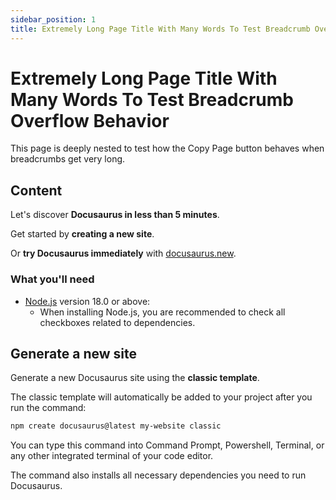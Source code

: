 ```yaml
---
sidebar_position: 1
title: Extremely Long Page Title With Many Words To Test Breadcrumb Overflow Behavior
---
```


# Extremely Long Page Title With Many Words To Test Breadcrumb Overflow Behavior

This page is deeply nested to test how the Copy Page button behaves when breadcrumbs get very long.

## Content

Let's discover **Docusaurus in less than 5 minutes**.

Get started by **creating a new site**.

Or **try Docusaurus immediately** with [docusaurus.new](https://docusaurus.new).

### What you'll need

- [Node.js](https://nodejs.org/en/download/) version 18.0 or above:
  - When installing Node.js, you are recommended to check all checkboxes related to dependencies.

## Generate a new site

Generate a new Docusaurus site using the **classic template**.

The classic template will automatically be added to your project after you run the command:

```bash
npm create docusaurus@latest my-website classic
```

You can type this command into Command Prompt, Powershell, Terminal, or any other integrated terminal of your code editor.

The command also installs all necessary dependencies you need to run Docusaurus.

